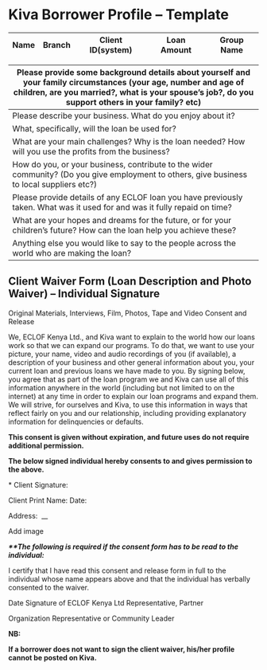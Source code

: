 # Kiva Borrower Profile – Template

| **Name** | **Branch** | **Client ID(system)** | **Loan Amount** | **Group Name** |
| --- | --- | --- | --- | --- |

| Please provide some background details about yourself and your family circumstances (your age, number and age of children, are you married?, what is your spouse’s job?, do you support others in your family? etc) |
| --- |
| Please describe your business. What do you enjoy about it? |
| What, specifically, will the loan be used for? |
| What are your main challenges? Why is the loan needed? How will you use the profits from the business? |
| How do you, or your business, contribute to the wider community? (Do you give employment to others, give business to local suppliers etc?) |
| Please provide details of any ECLOF loan you have previously taken. What was it used for and was it fully repaid on time? |
| What are your hopes and dreams for the future, or for your children’s future? How can the loan help you achieve these? |
| Anything else you would like to say to the people across the world who are making the loan? |

## Client Waiver Form (Loan Description and Photo Waiver) – Individual Signature

Original Materials, Interviews, Film, Photos, Tape and Video Consent and Release

We, ECLOF Kenya Ltd., and Kiva want to explain to the world how our loans work so that we can expand our programs. To do that, we want to use your picture, your name, video and audio recordings of you (if available), a description of your business and other general information about you, your current loan and previous loans we have made to you. By signing below, you agree that as part of the loan program we and Kiva can use all of this information anywhere in the world (including but not limited to on the internet) at any time in order to explain our loan programs and expand them. We will strive, for ourselves and Kiva, to use this information in ways that reflect fairly on you and our relationship, including providing explanatory information for delinquencies or defaults.

**This consent is given without expiration, and future uses do not require additional permission.**

**The below signed individual hereby consents to and gives permission to the above.**

\* Client Signature:

Client Print Name: Date:

Address: ­­­­­ \__

Add image

**_\*\*The following is required if the consent form has to be read to the individual:_**

I certify that I have read this consent and release form in full to the individual whose name appears above and that the individual has verbally consented to the waiver.

Date Signature of ECLOF Kenya Ltd Representative, Partner

Organization Representative or Community Leader

**NB:**

**If a borrower does not want to sign the client waiver, his/her profile cannot be posted on Kiva.**
